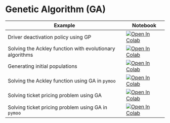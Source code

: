
#  Genetic Algorithm (GA)

| Example  | Notebook  |
|---|---|
| Driver deactivation policy using GP | [![Open In Colab](https://colab.research.google.com/assets/colab-badge.svg)](https://colab.research.google.com/github/Dr-AlaaKhamis/ISE571/blob/main/4_EC_algorithms/Deactivation_Policy_GP.ipynb)   |
| Solving the Ackley function with evolutionary algorithms | [![Open In Colab](https://colab.research.google.com/assets/colab-badge.svg)](https://colab.research.google.com/github/Dr-AlaaKhamis/ISE571/blob/main/4_EC_algorithms/EC.ipynb)   |
| Generating initial populations | [![Open In Colab](https://colab.research.google.com/assets/colab-badge.svg)](https://colab.research.google.com/github/Dr-AlaaKhamis/ISE571/blob/main/4_EC_algorithms/Generating_initial_populations.ipynb)   |
| Solving the Ackley function using GA in `pymoo`  | [![Open In Colab](https://colab.research.google.com/assets/colab-badge.svg)](https://colab.research.google.com/github/Dr-AlaaKhamis/ISE571/blob/main/4_EC_algorithms/Ackley_Pymoo.ipynb)   |
| Solving ticket pricing problem using GA | [![Open In Colab](https://colab.research.google.com/assets/colab-badge.svg)](https://colab.research.google.com/github/Dr-AlaaKhamis/ISE571/blob/main/4_EC_algorithms/Ticket_pricing_GA.ipynb)   |
| Solving ticket pricing problem using GA in `pymoo` | [![Open In Colab](https://colab.research.google.com/assets/colab-badge.svg)](https://colab.research.google.com/github/Dr-AlaaKhamis/ISE571/blob/main/4_EC_algorithms/Ticket_pricing_Pymoo.ipynb)   |
